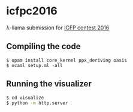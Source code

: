 # icfpc2016

λ-llama submission for [ICFP contest 2016](http://icfpc2016.blogspot.com)

## Compiling the code

```
$ opam install core_kernel ppx_deriving oasis
$ ocaml setup.ml -all
```

## Running the visualizer

```bash
$ cd visualize
$ python -m http.server
```
